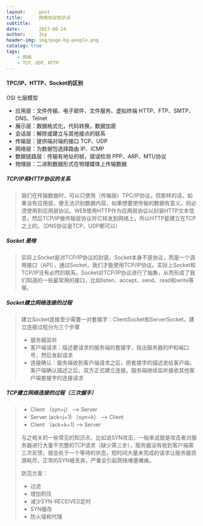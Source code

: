 ```yaml
---
layout:     post
title:      网络协议知识点
subtitle:   
date:       2017-08-24
author:     Joy
header-img: img/page-bg-people.png
catalog: true
tags:
    - 网络	
    - TCP、UDP、HTTP
---
```


#### TPC/IP、HTTP、Socket的区别

OSI 七层模型

* 应用层：文件传输、电子邮件、文件服务、虚拟终端     HTTP、FTP、SMTP、DNS、Telnet
* 展示层：数据格式化，代码转换，数据加密
* 会话层：解除或建立与其他接点的联系
* 传输层：提供端对端的接口    TCP、UDP
* 网络层：为数据包选择路由   IP、ICMP
* 数据链路层：传输有地址的帧，错误检测    PPP、ARP、MTU协议
* 物理层：二进制数据形式在物理媒体上传输数据



##### TCP/IP和HTTP协议的关系

> 我们在传输数据时，可以只使用（传输层）TPC/IP协议，但那样的话，如果没有应用层，便无法识别数据内容，如果想要使传输的数据有意义，则必须使用到应用层协议。WEB使用HTTP作为应用层协议以封装HTTP文本信息，然后TCP/IP做传输层协议将它转发到网络上，所以HTTP是建立在TCP之上的。（DNS协议是TCP、UDP都可以）

##### Socket 是啥

> 实际上Socket是对TCP/IP协议的封装，Socket本身不是协议，而是一个调用接口（API），通过Socket，我们才能使用TCP/IP协议。实际上Socket和TCP/IP没有必然的联系。Socket对TCP/IP协议进行了抽象，从而形成了我们知道的一些最常用的接口，比如listen、accept、send、read和write等等。

##### Socket建立网络连接的过程

> 建立Socket连接至少需要一对套接字：ClientSocket和ServerSocket，建立连接过程分为三个步骤
>
> * 服务器监听
> * 客户端请求：描述要请求的服务端的套接字，指出服务器的IP和端口号，然后发起请求
> * 连接确认：服务端收到客户端请求之后，把套接字的描述发给客户端，客户端确认描述之后，双方正式建立连接。服务端继续监听接收其他客户端套接字的连接请求

##### TCP建立网络连接的过程（三次握手）

> * Client （syn=j） —> Server
> * Server (ack=j+1) （syn=k） —> Client
> * Client （ack=k+1) —> Server
>
> 与之相关的一些常见的知识点，比如说SYN攻击，一般来说就是攻击者对服务器进行大量不完整的TCP请求（缺少第三步），服务器没有收到客户端第三次反馈，就会处于一个等待的状态，短时间大量未完成的请求让服务器资源耗尽，正常的SYN被丢弃，严重会引起网络堵塞瘫痪。
>
> 防范方案：
>
> * 过滤
> * 增加积压
> * 减少SYN-RECEIVED定时
> * SYN缓存
> * 防火墙和代理